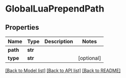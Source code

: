 # GlobalLuaPrependPath

## Properties
Name | Type | Description | Notes
------------ | ------------- | ------------- | -------------
**path** | **str** |  | 
**type** | **str** |  | [optional] 

[[Back to Model list]](../README.md#documentation-for-models) [[Back to API list]](../README.md#documentation-for-api-endpoints) [[Back to README]](../README.md)


